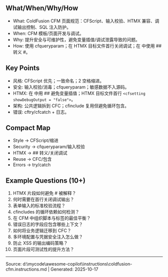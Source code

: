 ## What/When/Why/How

- What: ColdFusion CFM 页面规范：CFScript、输入校验、HTMX 兼容、调试输出控制、SQL 注入防护。
- When: CFM 模板/页面开发与调试。
- Why: 提升安全与可维护性，避免变量插值/调试泄露导致的问题。
- How: 使用 cfqueryparam；在 HTMX 目标文件首行关闭调试；在 <cfoutput> 中使用 ## 转义 #。

## Key Points

- 风格: CFScript 优先；一致命名；2 空格缩进。
- 安全: 输入校验/消毒；cfqueryparam；敏感数据不入源码。
- HTMX: 在 <cfoutput> 中用 ## 避免变量插值；HTMX 目标文件首行 `<cfsetting showDebugOutput = "false">`。
- 架构: 公共逻辑拆到 CFC；cfinclude 复用但避免循环包含。
- 错误: cftry/cfcatch + 日志。

## Compact Map

- Style → CFScript/缩进
- Security → cfqueryparam/输入校验
- HTMX → ## 转义/关闭调试
- Reuse → CFC/包含
- Errors → try/catch

## Example Questions (10+)

1) HTMX 片段如何避免 # 被解释？
2) 何时需要在首行关闭调试输出？
3) 表单输入的标准校验流程？
4) cfincludes 的循环依赖如何检测？
5) 在 CFM 中组织脚本与标签的最佳平衡？
6) 错误日志的字段应包含哪些上下文？
7) 如何将业务逻辑迁移到 CFC？
8) 多环境配置与凭据安全注入怎么做？
9) 防止 XSS 的输出编码策略？
10) 页面片段可测试性的提升方法？

---
Source: d:\mycode\awesome-copilot\instructions\coldfusion-cfm.instructions.md | Generated: 2025-10-17
